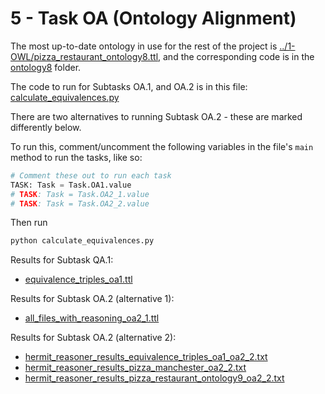 # 5 - Task OA (Ontology Alignment)

The most up-to-date ontology in use for the rest of the project is [../1-OWL/pizza_restaurant_ontology8.ttl](../1-OWL/pizza_restaurant_ontology8.ttl), and the corresponding code is in the [ontology8](ontology8/) folder.


The code to run for Subtasks OA.1, and OA.2 is in this file: [calculate_equivalences.py](calculate_equivalences.py)

There are two alternatives to running Subtask OA.2 - these are marked differently below.

To run this, comment/uncomment the following variables in the file's `main` method to run the tasks, like so:

```python
# Comment these out to run each task
TASK: Task = Task.OA1.value
# TASK: Task = Task.OA2_1.value
# TASK: Task = Task.OA2_2.value
```

Then run

```bash
python calculate_equivalences.py
```

Results for Subtask QA.1:
- [equivalence_triples_oa1.ttl](equivalence_triples_oa1.ttl)

Results for Subtask OA.2 (alternative 1):
- [all_files_with_reasoning_oa2_1.ttl](src/5-OA/all_files_with_reasoning_oa2_1.ttl)


Results for Subtask OA.2 (alternative 2):
- [hermit_reasoner_results_equivalence_triples_oa1_oa2_2.txt](hermit_reasoner_results_equivalence_triples_oa1_oa2_2.txt)
- [hermit_reasoner_results_pizza_manchester_oa2_2.txt](hermit_reasoner_results_pizza_manchester_oa2_2.txt)
- [hermit_reasoner_results_pizza_restaurant_ontology9_oa2_2.txt](hermit_reasoner_results_pizza_restaurant_ontology9_oa2_2.txt)
